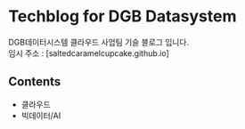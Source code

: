 # Techblog for DGB Datasystem

DGB데이터시스템 클라우드 사업팀 기슬 블로그 입니다.  
임시 주소 : [saltedcaramelcupcake.github.io]


## Contents
* 클라우드
* 빅데이터/AI



